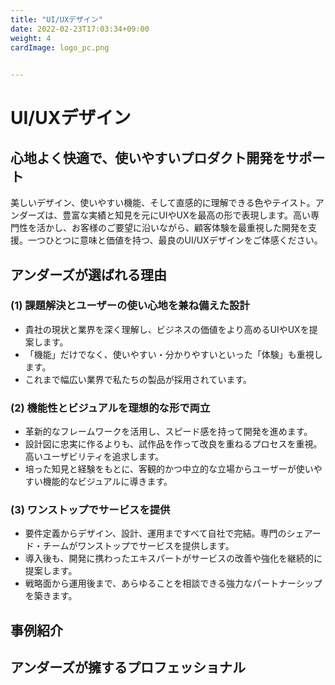 ```yaml
---
title: "UI/UXデザイン"
date: 2022-02-23T17:03:34+09:00
weight: 4
cardImage: logo_pc.png

 
---
```


# UI/UXデザイン
## 心地よく快適で、使いやすいプロダクト開発をサポート   
美しいデザイン、使いやすい機能、そして直感的に理解できる色やテイスト。アンダーズは、豊富な実績と知見を元にUIやUXを最高の形で表現します。高い専門性を活かし、お客様のご要望に沿いながら、顧客体験を最重視した開発を支援。一つひとつに意味と価値を持つ、最良のUI/UXデザインをご体感ください。

## アンダーズが選ばれる理由　
### (1)	課題解決とユーザーの使い心地を兼ね備えた設計
* 貴社の現状と業界を深く理解し、ビジネスの価値をより高めるUIやUXを提案します。
* 「機能」だけでなく、使いやすい・分かりやすいといった「体験」も重視します。
* これまで幅広い業界で私たちの製品が採用されています。

### (2)	機能性とビジュアルを理想的な形で両立
* 革新的なフレームワークを活用し、スピード感を持って開発を進めます。
* 設計図に忠実に作るよりも、試作品を作って改良を重ねるプロセスを重視。高いユーザビリティを追求します。
* 培った知見と経験をもとに、客観的かつ中立的な立場からユーザーが使いやすい機能的なビジュアルに導きます。

### (3)	ワンストップでサービスを提供
* 要件定義からデザイン、設計、運用まですべて自社で完結。専門のシェアード・チームがワンストップでサービスを提供します。
* 導入後も、開発に携わったエキスパートがサービスの改善や強化を継続的に提案します。
* 戦略面から運用後まで、あらゆることを相談できる強力なパートナーシップを築きます。

## 事例紹介

## アンダーズが擁するプロフェッショナル
